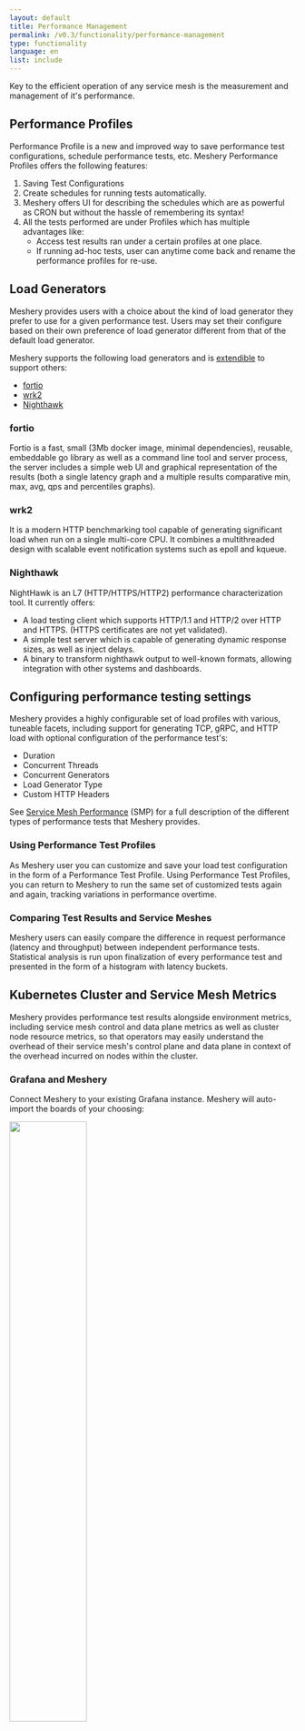 ```yaml
---
layout: default
title: Performance Management
permalink: /v0.3/functionality/performance-management
type: functionality
language: en
list: include
---
```


Key to the efficient operation of any service mesh is the measurement and management of it's performance.

## Performance Profiles

Performance Profile is a new and improved way to save performance test configurations, schedule performance tests, etc. Meshery Performance Profiles offers the following features:
1. Saving Test Configurations
2. Create schedules for running tests automatically. 
3. Meshery offers UI for describing the schedules which are as powerful as CRON but without the hassle of remembering its syntax!
4. All the tests performed are under Profiles which has multiple advantages like:
    - Access test results ran under a certain profiles at one place.
    - If running ad-hoc tests, user can anytime come back and rename the performance profiles for re-use.

## Load Generators

Meshery provides users with a choice about the kind of load generator they prefer to use for a given performance test. Users may set their configure based on their own preference of load generator different from that of the default load generator.

Meshery supports the following load generators and is [extendible](extensibility) to support others:

- [fortio](#fortio)
- [wrk2](#wrk2)
- [Nighthawk](#nighthawk)

### fortio

Fortio is a fast, small (3Mb docker image, minimal dependencies),
reusable, embeddable go library as well as a command line tool and server process,
the server includes a simple web UI and graphical representation of the results
(both a single latency graph and a multiple results comparative min, max, avg, qps and percentiles graphs).

### wrk2

It is a modern HTTP benchmarking tool capable of generating significant load when run on a single multi-core CPU. It combines a multithreaded design with scalable event notification systems such as epoll and kqueue.

### Nighthawk

NightHawk is an L7 (HTTP/HTTPS/HTTP2) performance characterization tool. It currently offers:

- A load testing client which supports HTTP/1.1 and HTTP/2 over HTTP and HTTPS. (HTTPS certificates are not yet validated).
- A simple test server which is capable of generating dynamic response sizes, as well as inject delays.
- A binary to transform nighthawk output to well-known formats, allowing integration with other systems and dashboards.

## Configuring performance testing settings

Meshery provides a highly configurable set of load profiles with various, tuneable facets, including support for generating TCP, gRPC, and HTTP load with optional configuration of the performance test's:

- Duration
- Concurrent Threads
- Concurrent Generators
- Load Generator Type
- Custom HTTP Headers

See [Service Mesh Performance](https://smp-spec.io) (SMP) for a full description of the different types of performance tests that Meshery provides.

### Using Performance Test Profiles

As Meshery user you can customize and save your load test configuration in the form of a Performance Test Profile. Using Performance Test Profiles, you can return to Meshery to run the same set of customized tests again and again, tracking variations in performance overtime.

### Comparing Test Results and Service Meshes

Meshery users can easily compare the difference in request performance (latency and throughput) between independent performance tests. Statistical analysis is run upon finalization of every performance test and presented in the form of a histogram with latency buckets.

## Kubernetes Cluster and Service Mesh Metrics

Meshery provides performance test results alongside environment metrics, including service mesh control and data plane metrics as well as cluster node resource metrics, so that operators may easily understand the overhead of their service mesh's control plane and data plane in context of the overhead incurred on nodes within the cluster.

### Grafana and Meshery

Connect Meshery to your existing Grafana instance. Meshery will auto-import the boards of your choosing:

<a href="{{ site.baseurl }}/assets/img/performance-management/meshery-and-grafana.png">
    <img src="{{ site.baseurl }}/assets/img/performance-management/meshery-and-grafana.png" style="width: 52%" />
</a>

### [Connecting to Grafana]({{ site.baseurl }}/guides/meshery-metrics#expose-grafana-service)

If you have an API key configured to restrict access to your Grafana boards, you will need to enter the API key when establishing Meshery's connection to Grafana. You may also set up a [Grafana board](https://grafana.com/docs/grafana/latest/http_api/dashboard/#create-update-dashboard) and then set up an API key:

<a href="{{ site.baseurl }}/assets/img/performance-management/grafana-dashboard.png"><img style="width:450px;padding-top:5px;" src="{{ site.baseurl }}/assets/img/performance-management/grafana-dashboard.png" /></a>

- Import Grafana boards
  - Import existing Grafana boards via API
  - Import custom Grafana board via yaml
- Configure graph panel preferences

### [Prometheus and Meshery]({{ site.baseurl }}/guides/meshery-metrics#expose-prometheus-service)

Meshery allows users to connect to one or more Prometheus instances in order to gather telemetric data (in the form of metrics). These metrics may pertain to service meshes, Kubernetes, applications on the mesh or any other metric that Prometheus has collected.

Once you have connected Meshery to your Prometheus deployment(s), you may perform ad-hoc connectivity tests to verify communication between Meshery and Prometheus.

## Suggested Reading

- Guide: [Interpreting Performance Test Results]({{ site.baseurl }}/guides/interpreting-performance-test-results)
